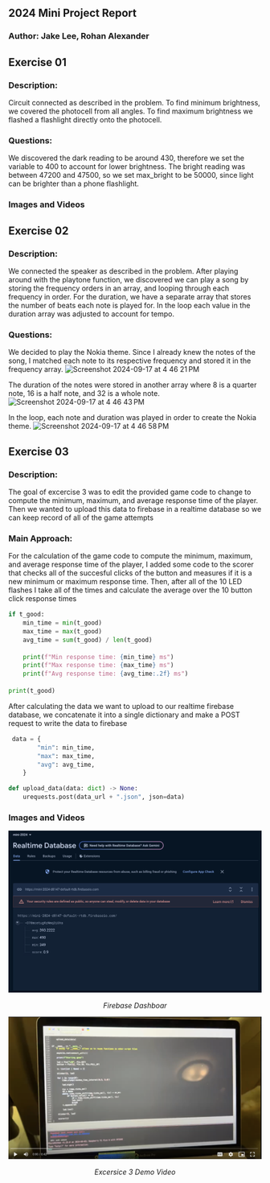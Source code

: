 ## 2024 Mini Project Report

### Author: Jake Lee, Rohan Alexander

## Exercise 01

### Description:

Circuit connected as described in the problem. To find minimum brightness, we covered the photocell from all angles. To find maximum brightness we flashed a flashlight directly onto the photocell.

### Questions:

We discovered the dark reading to be around 430, therefore we set the variable to 400 to account for lower brightness.
The bright reading was between 47200 and 47500, so we set max_bright to be 50000, since light can be brighter than a phone flashlight.

### Images and Videos

## Exercise 02

### Description:

We connected the speaker as described in the problem. After playing around with the playtone function, we discovered we can play a song by storing the frequency orders in an array, and looping through each frequency in order. For the duration, we have a separate array that stores the number of beats each note is played for. In the loop each value in the duration array was adjusted to account for tempo.

### Questions:

We decided to play the Nokia theme. Since I already knew the notes of the song, I matched each note to its respective frequency and stored it in the frequency array.
<img width="502" alt="Screenshot 2024-09-17 at 4 46 21 PM" src="https://github.com/user-attachments/assets/a0e2d8c4-f411-4a39-b891-8ebebd712560">

The duration of the notes were stored in another array where 8 is a quarter note, 16 is a half note, and 32 is a whole note.
<img width="387" alt="Screenshot 2024-09-17 at 4 46 43 PM" src="https://github.com/user-attachments/assets/941a3939-7bb3-4116-bc2e-d5d493442eb4">

In the loop, each note and duration was played in order to create the Nokia theme.
<img width="545" alt="Screenshot 2024-09-17 at 4 46 58 PM" src="https://github.com/user-attachments/assets/45db2d3d-652f-4bab-a444-dcdac8652fb1">

## Exercise 03

### Description:

The goal of excercise 3 was to edit the provided game code to change to compute the minimum, maximum, and average response time of the player. Then we wanted to upload this data to firebase in a realtime database so we can keep record of all of the game attempts

### Main Approach:

For the calculation of the game code to compute the minimum, maximum, and average response time of the player, I added some code to the scorer that checks all of the succesful clicks of the button and measures if it is a new minimum or maximum response time. Then, after all of the 10 LED flashes I take all of the times and calculate the average over the 10 button click response times

```python
if t_good:
    min_time = min(t_good)
    max_time = max(t_good)
    avg_time = sum(t_good) / len(t_good)

    print(f"Min response time: {min_time} ms")
    print(f"Max response time: {max_time} ms")
    print(f"Avg response time: {avg_time:.2f} ms")

print(t_good)
```

After calculating the data we want to upload to our realtime firebase database, we concatenate it into a single dictionary and make a POST request to write the data to firebase

```python
 data = {
        "min": min_time,
        "max": max_time,
        "avg": avg_time,
    }
```

```python
def upload_data(data: dict) -> None:
    urequests.post(data_url + ".json", json=data)
```

### Images and Videos

![Firebase Dashboard](<doc/Screenshot 2024-09-17 at 5.02.10 PM.png>)

<p align="center">
<i>Firebase Dashboar</i>
</p>

[![Game Demo Video](<doc/Screenshot 2024-09-17 at 5.07.37 PM.png>)](https://drive.google.com/file/d/19pE2DpucMmSW0dcTH95ngYru_0Y3M-rb/view?usp=sharing)

<p align="center">
<i>Excersice 3 Demo Video</i>
</p>

